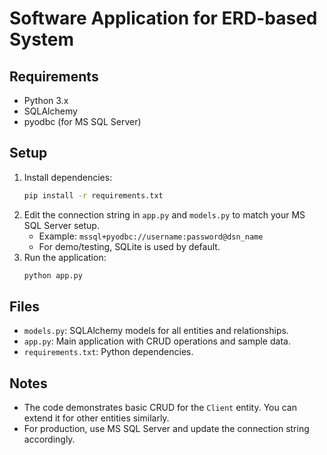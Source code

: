 # Software Application for ERD-based System

## Requirements
- Python 3.x
- SQLAlchemy
- pyodbc (for MS SQL Server)

## Setup
1. Install dependencies:
   ```bash
   pip install -r requirements.txt
   ```
2. Edit the connection string in `app.py` and `models.py` to match your MS SQL Server setup.
   - Example: `mssql+pyodbc://username:password@dsn_name`
   - For demo/testing, SQLite is used by default.
3. Run the application:
   ```bash
   python app.py
   ```

## Files
- `models.py`: SQLAlchemy models for all entities and relationships.
- `app.py`: Main application with CRUD operations and sample data.
- `requirements.txt`: Python dependencies.

## Notes
- The code demonstrates basic CRUD for the `Client` entity. You can extend it for other entities similarly.
- For production, use MS SQL Server and update the connection string accordingly.
